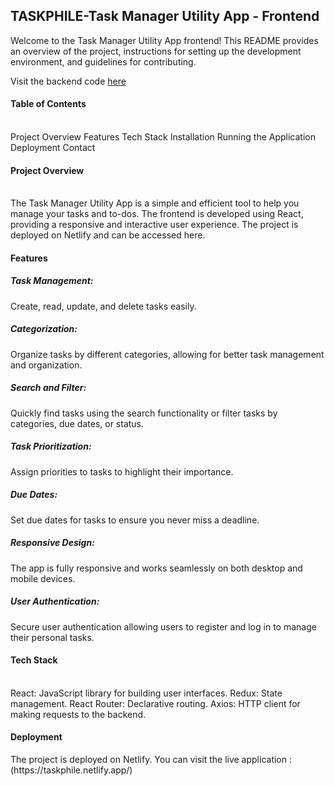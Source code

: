 <h2>TASKPHILE-Task Manager Utility App - Frontend</h2>
Welcome to the Task Manager Utility App frontend! This README provides an overview of the project, instructions for setting up the development environment, and guidelines for contributing.

Visit the backend code [here](https://github.com/caliginosusmoon/Task-Manager-Server)

<h4>Table of Contents</h4>
<br>
Project Overview
Features
Tech Stack
Installation
Running the Application
Deployment
Contact


<h4>Project Overview</h4>
<br>
The Task Manager Utility App is a simple and efficient tool to help you manage your tasks and to-dos. The frontend is developed using React, providing a responsive and interactive user experience. The project is deployed on Netlify and can be accessed here.

<h4>Features</h4>
<h5>Task Management:</h5> Create, read, update, and delete tasks easily.
<h5>Categorization:</h5> Organize tasks by different categories, allowing for better task management and organization.
<h5>Search and Filter:</h5> Quickly find tasks using the search functionality or filter tasks by categories, due dates, or status.
<h5>Task Prioritization:</h5> Assign priorities to tasks to highlight their importance.
<h5>Due Dates:</h5> Set due dates for tasks to ensure you never miss a deadline.
<h5>Responsive Design:</h5> The app is fully responsive and works seamlessly on both desktop and mobile devices.
<h5>User Authentication:</h5> Secure user authentication allowing users to register and log in to manage their personal tasks.

<h4>Tech Stack</h4>
<br>
React: JavaScript library for building user interfaces.
Redux: State management.
React Router: Declarative routing.
Axios: HTTP client for making requests to the backend.





<h4>Deployment</h4>
The project is deployed on Netlify. 
You can visit the live application : (https://taskphile.netlify.app/)
